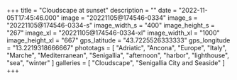 +++
title = "Cloudscape at sunset"
description = ""
date = "2022-11-05T17:45:46.000"
image = "20221105@174546-0334"
image_s = "20221105@174546-0334-s"
image_width_s = "400"
image_height_s = "267"
image_xl = "20221105@174546-0334-xl"
image_width_xl = "1000"
image_height_xl = "667"
gps_latitude = "43.7225526333333"
gps_longitude = "13.2219318666667"
phototags = [ "Adriatic", "Ancona", "Europe", "Italy", "Marche", "Mediterranean", "Senigallia", "afternoon", "harbor", "lighthouse", "sea", "winter" ]
galleries = [ "Cloudscape", "Senigallia City and Seaside" ]
+++
